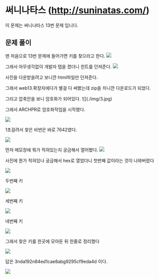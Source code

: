 # 써니나타스 (http://suninatas.com/)
이 문제는 써니나타스 13번 문제 입니다.

## 문제 풀이 
맨 처음으로 13번 문제에 들어가면 키를 찾으라고 한다.
![](./img/1.jpg)

그래서 아무생각없이 개발자 탭을 켰더니 힌트를 던져준다.
![](./img/2.jpg)

사진을 다운받을려고 보니깐 html파일만 던져준다.
<p>그래서 web13.확장자에다가 별걸 다 써봤는데 zip을 치니깐 다운로드가 되었다.
<p>
<p>그리고 압축안을 보니 암호화가 되어있다.
![](./img/3.jpg)

그래서 ARCHPR로 암호화작업을 시작했다.

![](./img/4.jpg)

1초걸려서 찾은 비번은 바로 7642였다.

![](./img/5.jpg)

먼저 메모장에 뭐가 적혀있는지 궁금해서 열어봤다.
![](./img/6.jpg)

사진에 뭔가 적혀있나 궁금해서 hex로 열었더니 첫번째 값이라는 것이 나와버렸다

![](./img/7.jpg)

두번째 키

![](./img/8.jpg)

세번째 키

![](./img/9.jpg)

네번째 키

![](./img/10.jpg)

그래서 찾은 키를 한곳에 모아둔 뒤 한줄로 정리했다

![](./img/11.jpg)

답은 3nda192n84ed1cae8abg9295cf9eda4d 이다.

![](./img/12.jpg)